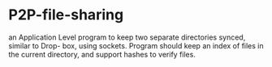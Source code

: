 # P2P-file-sharing
an Application Level program to keep two separate directories synced, similar to Drop- box, using sockets. Program should keep an index of files in the current directory, and support hashes to verify files.
